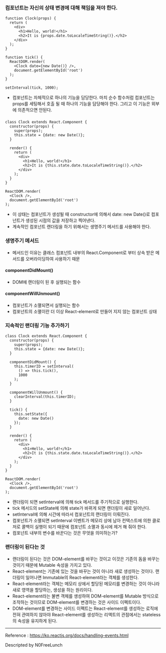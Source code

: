 ### 컴포넌트는 자신의 상태 변경에 대해 책임을 져야 한다.

```
function Clock(props) {
  return (
    <div>
      <h1>Hello, world!</h1>
      <h2>It is {props.date.toLocaleTimeString()}.</h2>
    </div>
  );
}
```

```
function tick() {
  ReactDOM.render(
    <Clock date={new Date()} />,
    document.getElementById('root')
  );
}
```

```
setInterval(tick, 1000);
```

- 컴포넌트는 자체적으로 하나의 기능을 담당한다. 마치 순수 함수처럼 컴포넌트는 props를 세팅해서 호출 될 때 하나의 기능을 담당해야 한다. 그리고 이 기능은 외부에 의존적으면 안된다.


###
```
class Clock extends React.Component {
  constructor(props) {
    super(props);
    this.state = {date: new Date()};
  }

  render() {
    return (
      <div>
        <h1>Hello, world!</h1>
        <h2>It is {this.state.date.toLocaleTimeString()}.</h2>
      </div>
    );
  }
}

ReactDOM.render(
  <Clock />,
  document.getElementById('root')
);
```
- 이 상태는 컴포넌트가 생성될 때 constructor에 의해서 date: new Date()로 컴포넌트가 생성된 시점의 값을 저장하고 찍어낸다.
- 계속적인 컴포넌트 랜더링을 하기 위해서는 생명주기 메서드를 사용해야 한다.

### 생명주기 메서드
- 메서드인 이유는 클래스 컴포넌트 내부의 React.Component로 부터 상속 받은 메서드를 오버라이딩하여 사용하기 때문
#### componentDidMount()
- DOM에 랜더링이 된 후 실행되는 함수
#### componentWillUnmount()
- 컴포넌트가 소멸되면서 실행되는 함수
- 컴포넌트의 소멸이란 더 이상 React-element로 만들어 지지 않는 컴포넌트 상태

### 지속적인 랜더링 기능 추가하기
```
class Clock extends React.Component {
  constructor(props) {
    super(props);
    this.state = {date: new Date()};
  }

  componentDidMount() {
    this.timerID = setInterval(
      () => this.tick(),
      1000
    );
  }

  componentWillUnmount() {
    clearInterval(this.timerID);
  }

  tick() {
    this.setState({
      date: new Date()
    });
  }

  render() {
    return (
      <div>
        <h1>Hello, world!</h1>
        <h2>It is {this.state.date.toLocaleTimeString()}.</h2>
      </div>
    );
  }
}

ReactDOM.render(
  <Clock />,
  document.getElementById('root')
);
```
- 랜더링이 되면 setInterval에 의해 tick 메서드를 주기적으로 실행한다.
- tick 메서드의 setState에 의해 state가 바뀌게 되면 랜더링이 새로 일어난다.
- setInterval에 의해 시간에 따라서 컴포넌트의 랜더링이 이뤄진다.
- 컴포넌트가 소멸되면 setInterval 이벤트가 메모리 상에 남아 컨택스트에 의한 클로저로 콜백이 실행이 되기 때문에 컴포넌트 소멸과 동시에 제거 해 줘야 한다.
- 컴포넌트 내부의 변수를 바꾼다는 것은 무엇을 의미하는가?


### 랜더링이 된다는 것
- 랜더링이 된다는 것은 DOM-element를 바꾸는 것이고 이것은 기존의 돔을 바꾸는 것이기 때문에 Mutable 속성을 가지고 있다.
- React-element는 기존에 있는 것을 바꾸는 것이 아니라 새로 생성하는 것이다. 랜더링이 일어나면 Immutable의 React-element라는 객체를 생성한다.
- React-element라는 객체는 메모리 상에서 할당된 메모리를 변경하는 것이 아니라 새로 영역을 할당하는, 생성을 하는 원리이다.
- React-element라는 불변 객체를 생성하여 DOM-element를 Mutable 방식으로 조작하는 것이므로 DOM-element를 변경하는 것은 사이드 이펙트이다.
- DOM-element를 변경하는 사이드 이펙트는 React-element를 생성하는 로직에 전혀 관여하지 않아야 React-element를 생성하는 리액트의 관점에서는 stateless의 속성을 유지하게 된다.


---
Reference : https://ko.reactjs.org/docs/handling-events.html

Descripted by N0FreeLunch
